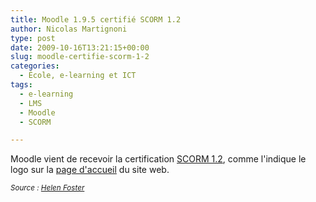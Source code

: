 ```yaml
---
title: Moodle 1.9.5 certifié SCORM 1.2
author: Nicolas Martignoni
type: post
date: 2009-10-16T13:21:15+00:00
slug: moodle-certifie-scorm-1-2
categories:
  - École, e-learning et ICT
tags:
  - e-learning
  - LMS
  - Moodle
  - SCORM

---
```

Moodle vient de recevoir la certification [SCORM 1.2][1], comme l'indique le logo sur la [page d'accueil][2] du site web.

_<small>Source : <a href="https://moodle.org/blog/index.php?postid=5546">Helen Foster</a></small>_

 [1]: http://www.adlnet.org/Technologies/scorm/default.aspx
 [2]: https://moodle.org/

 <!--more-->
